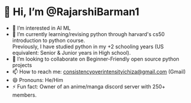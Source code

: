 # 👋 Hi, I’m @RajarshiBarman1
- 👀 I’m interested in AI ML
- 🌱 I’m currently learning/revising python through harvard's cs50 introduction to python course.<br>
         Previously, I have studied python in my +2 schooling years (US equivalent: Senior & Junior years in High school).
- 💞️ I’m looking to collaborate on Beginner-Friendly open source python projects
- 📫 How to reach me: consistencyoverintensityichiza@gmail.com (Gmail)
- 😄 Pronouns: He/Him
- ⚡ Fun fact: Owner of an anime/manga discord server with 250+ members.

<!---
RajarshiBarman1/RajarshiBarman1 is a ✨ special ✨ repository because its `README.md` (this file) appears on your GitHub profile.
You can click the Preview link to take a look at your changes.
--->
